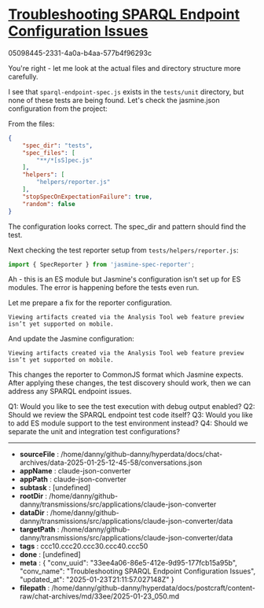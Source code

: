 # [Troubleshooting SPARQL Endpoint Configuration Issues](https://claude.ai/chat/33ee4a06-86e5-412e-9d95-177fcb15a95b)

05098445-2331-4a0a-b4aa-577b4f96293c

 You're right - let me look at the actual files and directory structure more carefully.

I see that `sparql-endpoint-spec.js` exists in the `tests/unit` directory, but none of these tests are being found. Let's check the jasmine.json configuration from the project:

From the files:
```json
{
    "spec_dir": "tests",
    "spec_files": [
        "**/*[sS]pec.js"
    ],
    "helpers": [
        "helpers/reporter.js"
    ],
    "stopSpecOnExpectationFailure": true,
    "random": false
}
```

The configuration looks correct. The spec_dir and pattern should find the test.

Next checking the test reporter setup from `tests/helpers/reporter.js`:
```javascript
import { SpecReporter } from 'jasmine-spec-reporter';
```

Ah - this is an ES module but Jasmine's configuration isn't set up for ES modules. The error is happening before the tests even run.

Let me prepare a fix for the reporter configuration.
```
Viewing artifacts created via the Analysis Tool web feature preview isn’t yet supported on mobile.
```



And update the Jasmine configuration:
```
Viewing artifacts created via the Analysis Tool web feature preview isn’t yet supported on mobile.
```



This changes the reporter to CommonJS format which Jasmine expects. After applying these changes, the test discovery should work, then we can address any SPARQL endpoint issues.

Q1: Would you like to see the test execution with debug output enabled?
Q2: Should we review the SPARQL endpoint test code itself?
Q3: Would you like to add ES module support to the test environment instead?
Q4: Should we separate the unit and integration test configurations?

---

* **sourceFile** : /home/danny/github-danny/hyperdata/docs/chat-archives/data-2025-01-25-12-45-58/conversations.json
* **appName** : claude-json-converter
* **appPath** : claude-json-converter
* **subtask** : [undefined]
* **rootDir** : /home/danny/github-danny/transmissions/src/applications/claude-json-converter
* **dataDir** : /home/danny/github-danny/transmissions/src/applications/claude-json-converter/data
* **targetPath** : /home/danny/github-danny/transmissions/src/applications/claude-json-converter/data
* **tags** : ccc10.ccc20.ccc30.ccc40.ccc50
* **done** : [undefined]
* **meta** : {
  "conv_uuid": "33ee4a06-86e5-412e-9d95-177fcb15a95b",
  "conv_name": "Troubleshooting SPARQL Endpoint Configuration Issues",
  "updated_at": "2025-01-23T21:11:57.027148Z"
}
* **filepath** : /home/danny/github-danny/hyperdata/docs/postcraft/content-raw/chat-archives/md/33ee/2025-01-23_050.md